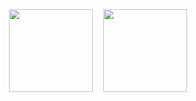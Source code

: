 <div style="display: flex; flex-direction: row; justify-content: center; align-items: center; gap: 20px; flex-wrap: wrap;">
  
  <img height="150" src="https://github-readme-stats.vercel.app/api?username=hasindu-nagolla&show_icons=true&bg_color=00000000&hide_border=true&token=secrets.GH_TOKEN" />
  <img height="150" src="https://github-readme-stats.vercel.app/api/top-langs/?username=hasindu-nagolla&bg_color=00000000&hide_border=true&layout=compact&token=secrets.GH_TOKEN" />
  
</div>
